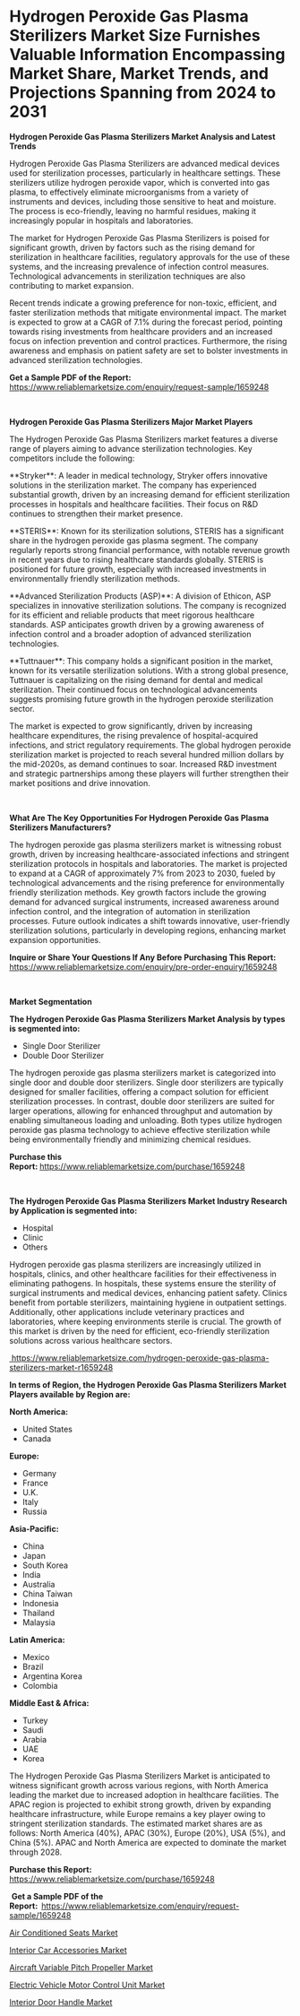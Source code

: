 <p><h1>Hydrogen Peroxide Gas Plasma Sterilizers Market Size Furnishes Valuable Information Encompassing Market Share, Market Trends, and Projections Spanning from 2024 to 2031</h1></p><p><strong>Hydrogen Peroxide Gas Plasma Sterilizers Market Analysis and Latest Trends</strong></p>
<p><p>Hydrogen Peroxide Gas Plasma Sterilizers are advanced medical devices used for sterilization processes, particularly in healthcare settings. These sterilizers utilize hydrogen peroxide vapor, which is converted into gas plasma, to effectively eliminate microorganisms from a variety of instruments and devices, including those sensitive to heat and moisture. The process is eco-friendly, leaving no harmful residues, making it increasingly popular in hospitals and laboratories.</p><p>The market for Hydrogen Peroxide Gas Plasma Sterilizers is poised for significant growth, driven by factors such as the rising demand for sterilization in healthcare facilities, regulatory approvals for the use of these systems, and the increasing prevalence of infection control measures. Technological advancements in sterilization techniques are also contributing to market expansion. </p><p>Recent trends indicate a growing preference for non-toxic, efficient, and faster sterilization methods that mitigate environmental impact. The market is expected to grow at a CAGR of 7.1% during the forecast period, pointing towards rising investments from healthcare providers and an increased focus on infection prevention and control practices. Furthermore, the rising awareness and emphasis on patient safety are set to bolster investments in advanced sterilization technologies.</p></p>
<p><strong>Get a Sample PDF of the Report:&nbsp;</strong> <a href="https://www.reliablemarketsize.com/enquiry/request-sample/1659248?utm_campaign=1879&utm_medium=2&utm_source=Github&utm_content=ia&utm_term=09122024&utm_id=hydrogen-peroxide-gas-plasma-sterilizers">https://www.reliablemarketsize.com/enquiry/request-sample/1659248</a></p>
<p>&nbsp;</p>
<p><strong>Hydrogen Peroxide Gas Plasma Sterilizers Major Market Players</strong></p>
<p><p>The Hydrogen Peroxide Gas Plasma Sterilizers market features a diverse range of players aiming to advance sterilization technologies. Key competitors include the following:</p><p>**Stryker**: A leader in medical technology, Stryker offers innovative solutions in the sterilization market. The company has experienced substantial growth, driven by an increasing demand for efficient sterilization processes in hospitals and healthcare facilities. Their focus on R&D continues to strengthen their market presence.</p><p>**STERIS**: Known for its sterilization solutions, STERIS has a significant share in the hydrogen peroxide gas plasma segment. The company regularly reports strong financial performance, with notable revenue growth in recent years due to rising healthcare standards globally. STERIS is positioned for future growth, especially with increased investments in environmentally friendly sterilization methods.</p><p>**Advanced Sterilization Products (ASP)**: A division of Ethicon, ASP specializes in innovative sterilization solutions. The company is recognized for its efficient and reliable products that meet rigorous healthcare standards. ASP anticipates growth driven by a growing awareness of infection control and a broader adoption of advanced sterilization technologies.</p><p>**Tuttnauer**: This company holds a significant position in the market, known for its versatile sterilization solutions. With a strong global presence, Tuttnauer is capitalizing on the rising demand for dental and medical sterilization. Their continued focus on technological advancements suggests promising future growth in the hydrogen peroxide sterilization sector.</p><p>The market is expected to grow significantly, driven by increasing healthcare expenditures, the rising prevalence of hospital-acquired infections, and strict regulatory requirements. The global hydrogen peroxide sterilization market is projected to reach several hundred million dollars by the mid-2020s, as demand continues to soar. Increased R&D investment and strategic partnerships among these players will further strengthen their market positions and drive innovation.</p></p>
<p>&nbsp;</p>
<p><strong>What Are The Key Opportunities For Hydrogen Peroxide Gas Plasma Sterilizers Manufacturers?</strong></p>
<p><p>The hydrogen peroxide gas plasma sterilizers market is witnessing robust growth, driven by increasing healthcare-associated infections and stringent sterilization protocols in hospitals and laboratories. The market is projected to expand at a CAGR of approximately 7% from 2023 to 2030, fueled by technological advancements and the rising preference for environmentally friendly sterilization methods. Key growth factors include the growing demand for advanced surgical instruments, increased awareness around infection control, and the integration of automation in sterilization processes. Future outlook indicates a shift towards innovative, user-friendly sterilization solutions, particularly in developing regions, enhancing market expansion opportunities.</p></p>
<p><strong>Inquire or Share Your Questions If Any Before Purchasing This Report:</strong> <a href="https://www.reliablemarketsize.com/enquiry/pre-order-enquiry/1659248?utm_campaign=1879&utm_medium=2&utm_source=Github&utm_content=ia&utm_term=09122024&utm_id=hydrogen-peroxide-gas-plasma-sterilizers">https://www.reliablemarketsize.com/enquiry/pre-order-enquiry/1659248</a></p>
<p>&nbsp;</p>
<p><strong>Market Segmentation</strong></p>
<p><strong>The Hydrogen Peroxide Gas Plasma Sterilizers Market Analysis by types is segmented into:</strong></p>
<p><ul><li>Single Door Sterilizer</li><li>Double Door Sterilizer</li></ul></p>
<p><p>The hydrogen peroxide gas plasma sterilizers market is categorized into single door and double door sterilizers. Single door sterilizers are typically designed for smaller facilities, offering a compact solution for efficient sterilization processes. In contrast, double door sterilizers are suited for larger operations, allowing for enhanced throughput and automation by enabling simultaneous loading and unloading. Both types utilize hydrogen peroxide gas plasma technology to achieve effective sterilization while being environmentally friendly and minimizing chemical residues.</p></p>
<p><strong>Purchase this Report:&nbsp;</strong><a href="https://www.reliablemarketsize.com/purchase/1659248?utm_campaign=1879&utm_medium=2&utm_source=Github&utm_content=ia&utm_term=09122024&utm_id=hydrogen-peroxide-gas-plasma-sterilizers">https://www.reliablemarketsize.com/purchase/1659248</a></p>
<p>&nbsp;</p>
<p><strong>The Hydrogen Peroxide Gas Plasma Sterilizers Market Industry Research by Application is segmented into:</strong></p>
<p><ul><li>Hospital</li><li>Clinic</li><li>Others</li></ul></p>
<p><p>Hydrogen peroxide gas plasma sterilizers are increasingly utilized in hospitals, clinics, and other healthcare facilities for their effectiveness in eliminating pathogens. In hospitals, these systems ensure the sterility of surgical instruments and medical devices, enhancing patient safety. Clinics benefit from portable sterilizers, maintaining hygiene in outpatient settings. Additionally, other applications include veterinary practices and laboratories, where keeping environments sterile is crucial. The growth of this market is driven by the need for efficient, eco-friendly sterilization solutions across various healthcare sectors.</p></p>
<p><a href="https://www.reliablemarketsize.com/hydrogen-peroxide-gas-plasma-sterilizers-market-r1659248?utm_campaign=1879&utm_medium=2&utm_source=Github&utm_content=ia&utm_term=09122024&utm_id=hydrogen-peroxide-gas-plasma-sterilizers">&nbsp;https://www.reliablemarketsize.com/hydrogen-peroxide-gas-plasma-sterilizers-market-r1659248</a></p>
<p><strong>In terms of Region, the Hydrogen Peroxide Gas Plasma Sterilizers Market Players available by Region are:</strong></p>
<p>
    <p> <strong> North America: </strong>
        <ul>
            <li>United States</li>
            <li>Canada</li>
        </ul>
        </p> 
    <p> <strong> Europe: </strong>
        <ul>
            <li>Germany</li>
            <li>France</li>
            <li>U.K.</li>
            <li>Italy</li>
            <li>Russia</li>
        </ul>
        </p> 
    <p> <strong> Asia-Pacific: </strong>
        <ul>
            <li>China</li>
            <li>Japan</li>
            <li>South Korea</li>
            <li>India</li>
            <li>Australia</li>
            <li>China Taiwan</li>
            <li>Indonesia</li>
            <li>Thailand</li>
            <li>Malaysia</li>
        </ul>
        </p> 
    <p> <strong> Latin America: </strong>
        <ul>
            <li>Mexico</li>
            <li>Brazil</li>
            <li>Argentina Korea</li>
            <li>Colombia</li>
        </ul>
        </p> 
    <p> <strong> Middle East & Africa: </strong>
        <ul>
            <li>Turkey</li>
            <li>Saudi</li>
            <li>Arabia</li>
            <li>UAE</li>
            <li>Korea</li>
        </ul>
    </p>
    </p>
<p><p>The Hydrogen Peroxide Gas Plasma Sterilizers Market is anticipated to witness significant growth across various regions, with North America leading the market due to increased adoption in healthcare facilities. The APAC region is projected to exhibit strong growth, driven by expanding healthcare infrastructure, while Europe remains a key player owing to stringent sterilization standards. The estimated market shares are as follows: North America (40%), APAC (30%), Europe (20%), USA (5%), and China (5%). APAC and North America are expected to dominate the market through 2028.</p></p>
<p><strong>Purchase this Report: </strong><a href="https://www.reliablemarketsize.com/purchase/1659248?utm_campaign=1879&utm_medium=2&utm_source=Github&utm_content=ia&utm_term=09122024&utm_id=hydrogen-peroxide-gas-plasma-sterilizers">https://www.reliablemarketsize.com/purchase/1659248</a></p>
<p>&nbsp;<strong>Get a Sample PDF of the Report:&nbsp;&nbsp;</strong><a href="https://www.reliablemarketsize.com/enquiry/request-sample/1659248?utm_campaign=1879&utm_medium=2&utm_source=Github&utm_content=ia&utm_term=09122024&utm_id=hydrogen-peroxide-gas-plasma-sterilizers">https://www.reliablemarketsize.com/enquiry/request-sample/1659248</a></p>
<p><strong></strong></p>
<p><p><a href="https://www.linkedin.com/pulse/navigating-air-conditioned-seats-market-expert-analysis-forecast-ahmqf?utm_campaign=1879&utm_medium=2&utm_source=Github&utm_content=ia&utm_term=09122024&utm_id=hydrogen-peroxide-gas-plasma-sterilizers">Air Conditioned Seats Market</a></p><p><a href="https://www.linkedin.com/pulse/revenue-insights-interior-car-accessories-market-101-cagr-from-94kif?utm_campaign=1879&utm_medium=2&utm_source=Github&utm_content=ia&utm_term=09122024&utm_id=hydrogen-peroxide-gas-plasma-sterilizers">Interior Car Accessories Market</a></p><p><a href="https://www.linkedin.com/pulse/aircraft-variable-pitch-propeller-market-overview-products-h6v8f?utm_campaign=1879&utm_medium=2&utm_source=Github&utm_content=ia&utm_term=09122024&utm_id=hydrogen-peroxide-gas-plasma-sterilizers">Aircraft Variable Pitch Propeller Market</a></p><p><a href="https://www.linkedin.com/pulse/electric-vehicle-motor-control-unit-market-size-forecast-bjwrf?utm_campaign=1879&utm_medium=2&utm_source=Github&utm_content=ia&utm_term=09122024&utm_id=hydrogen-peroxide-gas-plasma-sterilizers">Electric Vehicle Motor Control Unit Market</a></p><p><a href="https://www.linkedin.com/pulse/in-depth-analysis-interior-door-handle-market-size-share-revenue-l79gf?utm_campaign=1879&utm_medium=2&utm_source=Github&utm_content=ia&utm_term=09122024&utm_id=hydrogen-peroxide-gas-plasma-sterilizers">Interior Door Handle Market</a></p></p>